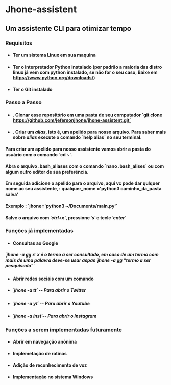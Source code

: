 # Jhone-assistent
## Um assistente CLI para otimizar tempo 
### Requisitos 
* #### Ter um sistema Linux em sua maquina
* #### Ter o interpretador Python instalado (por padrão a maioria das distro linux já vem com python instalado, se não for o seu caso, Baixe em <https://www.python.org/downloads/>)
* #### Ter o Git instalado

### Passo a Passo
* #### . Clonar esse repositório em uma pasta de seu computador ´git clone https://github.com/jefersonjhone/jhone-assistent.git´
* #### . Criar um *alias*, isto é, um apelido para nosso arquivo. Para saber mais sobre *alias* execute o comando ´help alias´ no seu terminal. 
#### Para criar um apelido para nosso assistente vamos abrir a pasta do usuário com o comando ´cd ~´. 
#### Abra o arquivo __.bash_aliases__ com o comando ´nano .bash_alises´ ou com algum outro editor de sua preferência.
#### Em seguida adicione o apelido para o arquivo, aqui vc pode dar qulquer nome ao seu assistente, : qualquer_nome ='python3 caminho_da_pasta salva'
#### Exemplo : ´jhone='python3 ~/Documents/main.py'´
#### Salve o arquivo com *´ctrl+x'*, pressione *´s´* e tecle *´enter´*

### Funções já implementadas
* #### Consultas ao Google 
##### ´jhone -a gg x´ x é o termo a ser consultado, em caso de um termo com mais de uma palavra deve-se usar aspas ´jhone -a gg "termo a ser pesquisado"´ 
* #### Abrir redes sociais com um comando 
* #####  ´jhone -a tt´ -- Para abrir o Twitter
* ##### ´jhone -a yt´  -- Para abrir o Youtube
* ##### ´jhone -a inst´-- Para abrir o instagram
### Funções a serem implementadas futuramente
* #### Abrir em navegação anônima
* #### Implemetação de rotinas 
* #### Adição de reconhecimento de voz
* #### Implementação no sistema Windows